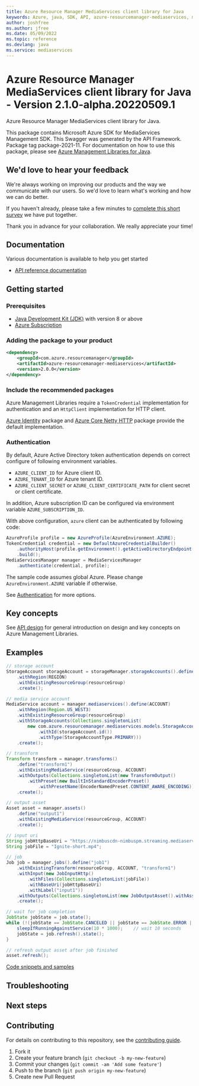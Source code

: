 ```yaml
---
title: Azure Resource Manager MediaServices client library for Java
keywords: Azure, java, SDK, API, azure-resourcemanager-mediaservices, mediaservices
author: joshfree
ms.author: jfree
ms.date: 05/09/2022
ms.topic: reference
ms.devlang: java
ms.service: mediaservices
---
```

# Azure Resource Manager MediaServices client library for Java - Version 2.1.0-alpha.20220509.1 


Azure Resource Manager MediaServices client library for Java.

This package contains Microsoft Azure SDK for MediaServices Management SDK. This Swagger was generated by the API Framework. Package tag package-2021-11. For documentation on how to use this package, please see [Azure Management Libraries for Java](https://aka.ms/azsdk/java/mgmt).

## We'd love to hear your feedback

We're always working on improving our products and the way we communicate with our users. So we'd love to learn what's working and how we can do better.

If you haven't already, please take a few minutes to [complete this short survey][survey] we have put together.

Thank you in advance for your collaboration. We really appreciate your time!

## Documentation

Various documentation is available to help you get started

- [API reference documentation][docs]

## Getting started

### Prerequisites

- [Java Development Kit (JDK)][jdk] with version 8 or above
- [Azure Subscription][azure_subscription]

### Adding the package to your product

[//]: # ({x-version-update-start;com.azure.resourcemanager:azure-resourcemanager-mediaservices;current})
```xml
<dependency>
    <groupId>com.azure.resourcemanager</groupId>
    <artifactId>azure-resourcemanager-mediaservices</artifactId>
    <version>2.0.0</version>
</dependency>
```
[//]: # ({x-version-update-end})

### Include the recommended packages

Azure Management Libraries require a `TokenCredential` implementation for authentication and an `HttpClient` implementation for HTTP client.

[Azure Identity][azure_identity] package and [Azure Core Netty HTTP][azure_core_http_netty] package provide the default implementation.

### Authentication

By default, Azure Active Directory token authentication depends on correct configure of following environment variables.

- `AZURE_CLIENT_ID` for Azure client ID.
- `AZURE_TENANT_ID` for Azure tenant ID.
- `AZURE_CLIENT_SECRET` or `AZURE_CLIENT_CERTIFICATE_PATH` for client secret or client certificate.

In addition, Azure subscription ID can be configured via environment variable `AZURE_SUBSCRIPTION_ID`.

With above configuration, `azure` client can be authenticated by following code:

```java
AzureProfile profile = new AzureProfile(AzureEnvironment.AZURE);
TokenCredential credential = new DefaultAzureCredentialBuilder()
    .authorityHost(profile.getEnvironment().getActiveDirectoryEndpoint())
    .build();
MediaServicesManager manager = MediaServicesManager
    .authenticate(credential, profile);
```

The sample code assumes global Azure. Please change `AzureEnvironment.AZURE` variable if otherwise.

See [Authentication][authenticate] for more options.

## Key concepts

See [API design][design] for general introduction on design and key concepts on Azure Management Libraries.

## Examples

```java
// storage account
StorageAccount storageAccount = storageManager.storageAccounts().define(STORAGE_ACCOUNT)
    .withRegion(REGION)
    .withExistingResourceGroup(resourceGroup)
    .create();

// media service account
MediaService account = manager.mediaservices().define(ACCOUNT)
    .withRegion(Region.US_WEST3)
    .withExistingResourceGroup(resourceGroup)
    .withStorageAccounts(Collections.singletonList(
        new com.azure.resourcemanager.mediaservices.models.StorageAccount()
            .withId(storageAccount.id())
            .withType(StorageAccountType.PRIMARY)))
    .create();

// transform
Transform transform = manager.transforms()
    .define("transform1")
    .withExistingMediaService(resourceGroup, ACCOUNT)
    .withOutputs(Collections.singletonList(new TransformOutput()
        .withPreset(new BuiltInStandardEncoderPreset()
            .withPresetName(EncoderNamedPreset.CONTENT_AWARE_ENCODING))))
    .create();

// output asset
Asset asset = manager.assets()
    .define("output1")
    .withExistingMediaService(resourceGroup, ACCOUNT)
    .create();

// input uri
String jobHttpBaseUri = "https://nimbuscdn-nimbuspm.streaming.mediaservices.windows.net/2b533311-b215-4409-80af-529c3e853622/";
String jobFile = "Ignite-short.mp4";

// job
Job job = manager.jobs().define("job1")
    .withExistingTransform(resourceGroup, ACCOUNT, "transform1")
    .withInput(new JobInputHttp()
        .withFiles(Collections.singletonList(jobFile))
        .withBaseUri(jobHttpBaseUri)
        .withLabel("input1"))
    .withOutputs(Collections.singletonList(new JobOutputAsset().withAssetName("output1")))
    .create();

// wait for job completion
JobState jobState = job.state();
while (!(jobState == JobState.CANCELED || jobState == JobState.ERROR || jobState == JobState.FINISHED)) {
    sleepIfRunningAgainstService(10 * 1000);    // wait 10 seconds
    jobState = job.refresh().state();
}

// refresh output asset after job finished
asset.refresh();
```
[Code snippets and samples](https://github.com/Azure/azure-sdk-for-java/blob/main/sdk/mediaservices/azure-resourcemanager-mediaservices/SAMPLE.md)


## Troubleshooting

## Next steps

## Contributing

For details on contributing to this repository, see the [contributing guide](https://github.com/Azure/azure-sdk-for-java/blob/main/CONTRIBUTING.md).

1. Fork it
1. Create your feature branch (`git checkout -b my-new-feature`)
1. Commit your changes (`git commit -am 'Add some feature'`)
1. Push to the branch (`git push origin my-new-feature`)
1. Create new Pull Request

<!-- LINKS -->
[survey]: https://microsoft.qualtrics.com/jfe/form/SV_ehN0lIk2FKEBkwd?Q_CHL=DOCS
[docs]: https://azure.github.io/azure-sdk-for-java/
[jdk]: /java/azure/jdk/
[azure_subscription]: https://azure.microsoft.com/free/
[azure_identity]: https://github.com/Azure/azure-sdk-for-java/blob/main/sdk/identity/azure-identity
[azure_core_http_netty]: https://github.com/Azure/azure-sdk-for-java/blob/main/sdk/core/azure-core-http-netty
[authenticate]: https://github.com/Azure/azure-sdk-for-java/blob/main/sdk/resourcemanager/docs/AUTH.md
[design]: https://github.com/Azure/azure-sdk-for-java/blob/main/sdk/resourcemanager/docs/DESIGN.md

